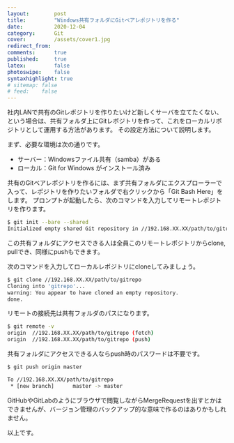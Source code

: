 ```yaml
---
layout:        post
title:         "Windows共有フォルダにGitベアレポジトリを作る"
date:          2020-12-04
category:      Git
cover:         /assets/cover1.jpg
redirect_from:
comments:      true
published:     true
latex:         false
photoswipe:    false
syntaxhighlight: true
# sitemap: false
# feed:    false
---
```


社内LANで共有のGitレポジトリを作りたいけど新しくサーバを立てたくない、という場合は、共有フォルダ上にGitレポジトリを作って、これをローカルリポジトリとして運用する方法があります。
その設定方法について説明します。

まず、必要な環境は次の通りです。

- サーバー：Windowsファイル共有（samba）がある
- ローカル：Git for Windows がインストール済み

共有のGitベアレポジトリを作るには、まず共有フォルダにエクスプローラーで入って、レポジトリを作りたいフォルダで右クリックから「Git Bash Here」をします。
プロンプトが起動したら、次のコマンドを入力してリモートレポジトリを作ります。

```bash
$ git init --bare --shared
Initialized empty shared Git repository in //192.168.XX.XX/path/to/gitrepo
```

この共有フォルダにアクセスできる人は全員このリモートレポジトリからclone, pullでき、同様にpushもできます。

次のコマンドを入力してローカルレポジトリにcloneしてみましょう。

```bash
$ git clone //192.168.XX.XX/path/to/gitrepo
Cloning into 'gitrepo'...
warning: You appear to have cloned an empty repository.
done.
```

リモートの接続先は共有フォルダのパスになります。

```bash
$ git remote -v
origin  //192.168.XX.XX/path/to/gitrepo (fetch)
origin  //192.168.XX.XX/path/to/gitrepo (push)
```

共有フォルダにアクセスできる人ならpush時のパスワードは不要です。

```bash
$ git push origin master

To //192.168.XX.XX/path/to/gitrepo
 * [new branch]      master -> master
```

GitHubやGitLabのようにブラウザで閲覧しながらMergeRequestを出すとかはできませんが、バージョン管理のバックアップ的な意味で作るのはありかもしれません。

以上です。
